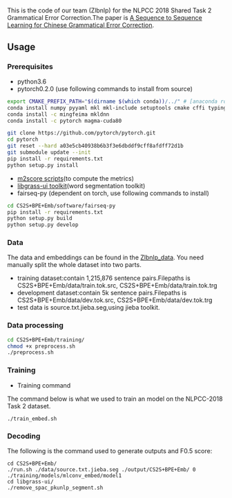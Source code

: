 # 
This is the code of our team (Zlbnlp) for the NLPCC 2018 Shared Task 2 Grammatical Error Correction.The paper is [A Sequence to Sequence Learning for Chinese Grammatical Error Correction](https://link.springer.com/chapter/10.1007/978-3-319-99501-4_36).

## Usage
### Prerequisites
* python3.6
* pytorch0.2.0 (use following commands to install from source)

```bash
export CMAKE_PREFIX_PATH="$(dirname $(which conda))/../" # [anaconda root directory]
conda install numpy pyyaml mkl mkl-include setuptools cmake cffi typing
conda install -c mingfeima mkldnn
conda install -c pytorch magma-cuda80

git clone https://github.com/pytorch/pytorch.git
cd pytorch
git reset --hard a03e5cb40938b6b3f3e6dbddf9cff8afdff72d1b
git submodule update --init
pip install -r requirements.txt
python setup.py install
```

* [m2score scripts](http://www.comp.nus.edu.sg/~nlp/sw/m2scorer.tar.gz)(to compute the metrics)
* [libgrass-ui toolkit](http://www.icst.pku.edu.cn/lcwm/pkunlp/downloads/libgrass-ui.tar.gz)(word segmentation toolkit)
* fairseq-py (dependent on torch, use following commands to install) 

```bash
cd CS2S+BPE+Emb/software/fairseq-py
pip install -r requirements.txt
python setup.py build 
python setup.py develop  
```


### Data
The data and embeddings can be found in the [Zlbnlp_data](https://pan.baidu.com/s/18JXm1KGmRu3Pe45jt2sYBQ).
You need manually split the whole dataset into two parts. 
* training dataset:contain 1,215,876 sentence pairs.Filepaths is CS2S+BPE+Emb/data/train.tok.src, CS2S+BPE+Emb/data/train.tok.trg 
* development dataset:contain 5k sentence pairs.Filepaths is CS2S+BPE+Emb/data/dev.tok.src, CS2S+BPE+Emb/data/dev.tok.trg 
* test data is source.txt.jieba.seg,using jieba toolkit.

### Data processing

```bash
cd CS2S+BPE+Emb/training/
chmod +x preprocess.sh
./preprocess.sh
```

### Training

* Training command

The command below is what we used to train an model on the NLPCC-2018 Task 2 dataset.
```
./train_embed.sh
```

### Decoding
The following is the command used to generate outputs and F0.5 score:
```
cd CS2S+BPE+Emb/
./run.sh ./data/source.txt.jieba.seg ./output/CS2S+BPE+Emb/ 0 ./training/models/mlconv_embed/model1
cd libgrass-ui/
./remove_spac_pkunlp_segment.sh 
````
